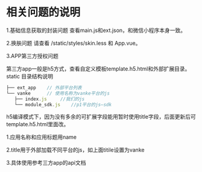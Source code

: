 # 相关问题的说明

1.基础信息获取的封装问题
  查看main.js和ext.json，和微信小程序本身一致。
  
2.换肤问题
   请查看 /static/styles/skin.less 和 App.vue。

3.APP第三方授权问题

第三方app一般是h5方式，查看自定义模板template.h5.html和外部扩展目录。
static 目录结构说明

```javascript
├── ext_app    // 外部平台列表
└── vanke      // 使用名称为vanke平台的js
   ├── index.js     //我们的js
   └── module_sdk.js    //p1平台的js—sdk

```

h5编译模式下，因为没有多余的可扩展字段能用暂时使用title字段，后面更新后可template.h5.html里面改。

1.应用名称和应用标题用name

2.title用于外部加载不同平台的js，如上面titile设置为vanke

3.具体使用参考三方app的api文档